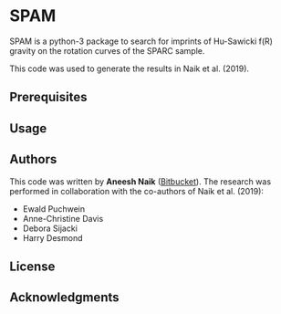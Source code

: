 # SPAM

SPAM is a python-3 package to search for imprints of Hu-Sawicki f(R) gravity on the rotation curves of the SPARC sample.

This code was used to generate the results in Naik et al. (2019).

## Prerequisites

## Usage

## Authors

This code was written by **Aneesh Naik** ([Bitbucket](https://bitbucket.org/an485/)). The research was performed in collaboration with the co-authors of Naik et al. (2019):

* Ewald Puchwein
* Anne-Christine Davis
* Debora Sijacki
* Harry Desmond

## License

## Acknowledgments

